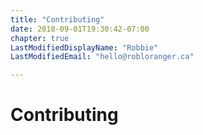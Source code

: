 ```yaml
---
title: "Contributing"
date: 2018-09-01T19:30:42-07:00
chapter: true
LastModifiedDisplayName: "Robbie"
LastModifiedEmail: "hello@robloranger.ca"

---
```


# Contributing

